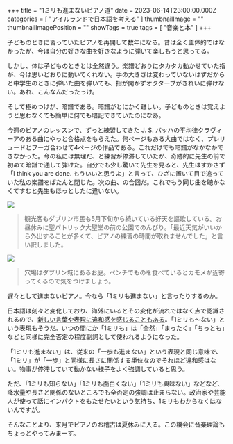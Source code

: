 +++
title = "1ミリも進まないピアノ道"
date = 2023-06-14T23:00:00.000Z
categories = [ "アイルランドで日本語を考える" ]
thumbnailImage = ""
thumbnailImagePosition = ""
showTags = true
tags = [ "音楽と本" ]
+++

子どものときに習っていたピアノを再開して数年になる。昔は全く主体的ではなかったが、今は自分の好きな曲を好きなように弾いて楽しもうと思ってる。

<!--more-->

しかし、体は子どものときとは全然違う。楽譜どおりにタカタカ動かせていた指が、今は思いどおりに動いてくれない。手の大きさは変わっていないはずだからと中学生のときに弾いた曲を弾いても、指が開かずオクターブがきれいに弾けない。あれ、こんなんだったっけ。

そして極めつけが、暗譜である。暗譜がとにかく難しい。子どものときは覚えようと思わなくても簡単に何でも暗記できていたのになあ。

今週のピアノのレッスンで、ずっと練習してきた J. S. バッハの平均律クラヴィーアのある曲にやっと合格点をもらえた。何ページもある大曲ではなく、プレリュードとフーガ合わせて4ページの作品である。これだけでも暗譜がなかなかできなかった。今の私には無理だ、と練習が停滞していたが、奇跡的に先生の前で初めて暗譜で通して弾けた。自分でも少し驚いて先生を見ると、先生はすかさず「I think you are done. もういいと思うよ」と言って、ひざに置いて目で追っていた私の楽譜をぱたんと閉じた。次の曲、の合図だ。これでもう同じ曲を聴かなくてすむと先生もほっとしたに違いない。

![](</2023-06-15 St Patrick.webp>)

> 観光客もダブリン市民も5月下旬から続いている好天を謳歌している。お昼休みに聖パトリック大聖堂の前の公園でのんびり。「最近天気がいいから外出することが多くて、ピアノの練習の時間が取れませんでした」と言い訳しました。

![](</2023-06-15 Dublin Castle.webp>)

> 穴場はダブリン城にあるお庭。ベンチでものを食べているとカモメが近寄ってくるので気をつけましょう。

遅々として進まないピアノ。今なら「1ミリも進まない」と言ったりするのか。

日本語は刻々と変化しており、海外にいるとその変化が流れではなく点で認識されるので、[新しい言葉や表現に違和感を感じることもある](https://www.riastra.com/2022/05/%E6%97%A5%E6%9C%AC%E8%AA%9E%E3%81%AE%E5%BD%A2%E5%AE%B9%E8%A9%9E%E3%81%AF%E3%82%80%E3%81%9A%E3%81%84/)。「1ミリも〜ない」という表現もそうだ。いつの間にか「1ミリも」は「全然」「まったく」「ちっとも」などと同様に完全否定の程度副詞として使われるようになった。

「1ミリも進まない」は、従来の「一歩も進まない」という表現と同じ意味で、「1ミリ」が「一歩」と同様に長さに関係する単位なのでそれほど違和感はない。物事が停滞していて動かない様子をよく強調していると思う。

ただ、「1ミリも知らない」「1ミリも面白くない」「1ミリも興味ない」などなど、降水量や長さと関係のないところでも全否定の強調は止まらない。政治家や芸能人が使って話にインパクトをもたせたいという気持ち、1ミリもわからなくはないんですが。

そんなことより、来月でピアノのお稽古は夏休みに入る。この機会に音楽理論もちょっとやってみまーす。
